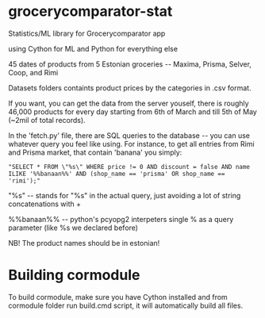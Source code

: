 # grocerycomparator-stat
Statistics/ML library for Grocerycomparator app

using Cython for ML and Python for everything else


45 dates of products from 5 Estonian groceries -- Maxima, Prisma, Selver, Coop, and Rimi

Datasets folders containts product prices by the categories in .csv format.

If you want, you can get the data from the server youself, there is roughly 46,000 products for every day starting from 6th of March and till 5th of May (~2mil of total records).

In the 'fetch.py' file, there are SQL queries to the database -- you can use whatever query you feel like using. For instance, to get all entries from Rimi and Prisma market, that contain 'banana' you simply:

```
"SELECT * FROM \"%s\" WHERE price != 0 AND discount = false AND name ILIKE '%%banaan%%' AND (shop_name == 'prisma' OR shop_name == 'rimi');"
```

\"%s\" -- stands for "%s" in the actual query, just avoiding a lot of string concatenations with +

%%banaan%% -- python's pcyopg2 interpeters single % as a query parameter (like %s we declared before)

NB! The product names should be in estonian!




# Building cormodule

To build cormodule, make sure you have Cython installed and from cormodule folder run build.cmd script, it will automatically build all files.
